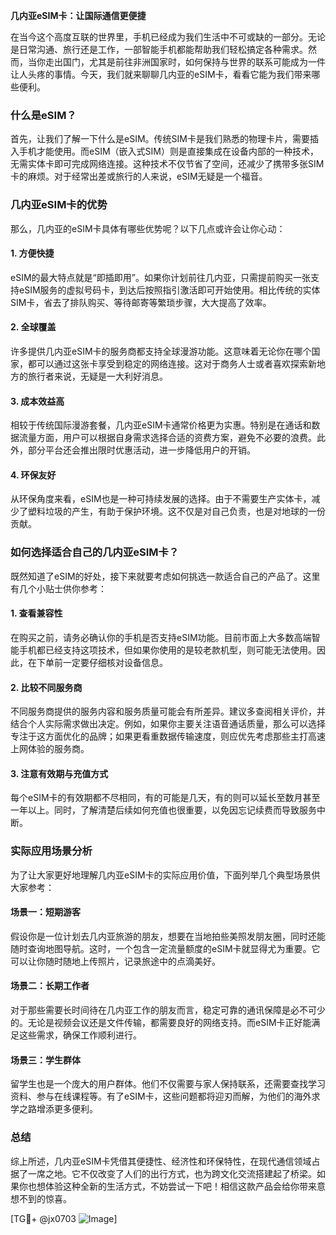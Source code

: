 **几内亚eSIM卡：让国际通信更便捷**

在当今这个高度互联的世界里，手机已经成为我们生活中不可或缺的一部分。无论是日常沟通、旅行还是工作，一部智能手机都能帮助我们轻松搞定各种需求。然而，当你走出国门，尤其是前往非洲国家时，如何保持与世界的联系可能成为一件让人头疼的事情。今天，我们就来聊聊几内亚的eSIM卡，看看它能为我们带来哪些便利。

### 什么是eSIM？

首先，让我们了解一下什么是eSIM。传统SIM卡是我们熟悉的物理卡片，需要插入手机才能使用。而eSIM（嵌入式SIM）则是直接集成在设备内部的一种技术，无需实体卡即可完成网络连接。这种技术不仅节省了空间，还减少了携带多张SIM卡的麻烦。对于经常出差或旅行的人来说，eSIM无疑是一个福音。

### 几内亚eSIM卡的优势

那么，几内亚的eSIM卡具体有哪些优势呢？以下几点或许会让你心动：

#### 1. **方便快捷**
   eSIM的最大特点就是“即插即用”。如果你计划前往几内亚，只需提前购买一张支持eSIM服务的虚拟号码卡，到达后按照指引激活即可开始使用。相比传统的实体SIM卡，省去了排队购买、等待邮寄等繁琐步骤，大大提高了效率。

#### 2. **全球覆盖**
   许多提供几内亚eSIM卡的服务商都支持全球漫游功能。这意味着无论你在哪个国家，都可以通过这张卡享受到稳定的网络连接。这对于商务人士或者喜欢探索新地方的旅行者来说，无疑是一大利好消息。

#### 3. **成本效益高**
   相较于传统国际漫游套餐，几内亚eSIM卡通常价格更为实惠。特别是在通话和数据流量方面，用户可以根据自身需求选择合适的资费方案，避免不必要的浪费。此外，部分平台还会推出限时优惠活动，进一步降低用户的开销。

#### 4. **环保友好**
   从环保角度来看，eSIM也是一种可持续发展的选择。由于不需要生产实体卡，减少了塑料垃圾的产生，有助于保护环境。这不仅是对自己负责，也是对地球的一份贡献。

### 如何选择适合自己的几内亚eSIM卡？

既然知道了eSIM的好处，接下来就要考虑如何挑选一款适合自己的产品了。这里有几个小贴士供你参考：

#### 1. **查看兼容性**
   在购买之前，请务必确认你的手机是否支持eSIM功能。目前市面上大多数高端智能手机都已经支持这项技术，但如果你使用的是较老款机型，则可能无法使用。因此，在下单前一定要仔细核对设备信息。

#### 2. **比较不同服务商**
   不同服务商提供的服务内容和服务质量可能会有所差异。建议多查阅相关评价，并结合个人实际需求做出决定。例如，如果你主要关注语音通话质量，那么可以选择专注于这方面优化的品牌；如果更看重数据传输速度，则应优先考虑那些主打高速上网体验的服务商。

#### 3. **注意有效期与充值方式**
   每个eSIM卡的有效期都不尽相同，有的可能是几天，有的则可以延长至数月甚至一年以上。同时，了解清楚后续如何充值也很重要，以免因忘记续费而导致服务中断。

### 实际应用场景分析

为了让大家更好地理解几内亚eSIM卡的实际应用价值，下面列举几个典型场景供大家参考：

#### 场景一：短期游客
假设你是一位计划去几内亚旅游的朋友，想要在当地拍些美照发朋友圈，同时还能随时查询地图导航。这时，一个包含一定流量额度的eSIM卡就显得尤为重要。它可以让你随时随地上传照片，记录旅途中的点滴美好。

#### 场景二：长期工作者
对于那些需要长时间待在几内亚工作的朋友而言，稳定可靠的通讯保障是必不可少的。无论是视频会议还是文件传输，都需要良好的网络支持。而eSIM卡正好能满足这些需求，确保工作顺利进行。

#### 场景三：学生群体
留学生也是一个庞大的用户群体。他们不仅需要与家人保持联系，还需要查找学习资料、参与在线课程等。有了eSIM卡，这些问题都将迎刃而解，为他们的海外求学之路增添更多便利。

### 总结

综上所述，几内亚eSIM卡凭借其便捷性、经济性和环保特性，在现代通信领域占据了一席之地。它不仅改变了人们的出行方式，也为跨文化交流搭建起了桥梁。如果你也想体验这种全新的生活方式，不妨尝试一下吧！相信这款产品会给你带来意想不到的惊喜。

[TG💪+ @jx0703 ![Image](https://github.com/user-attachments/assets/dbca1d08-cadb-493c-b0ec-ad6f7a83f270)]